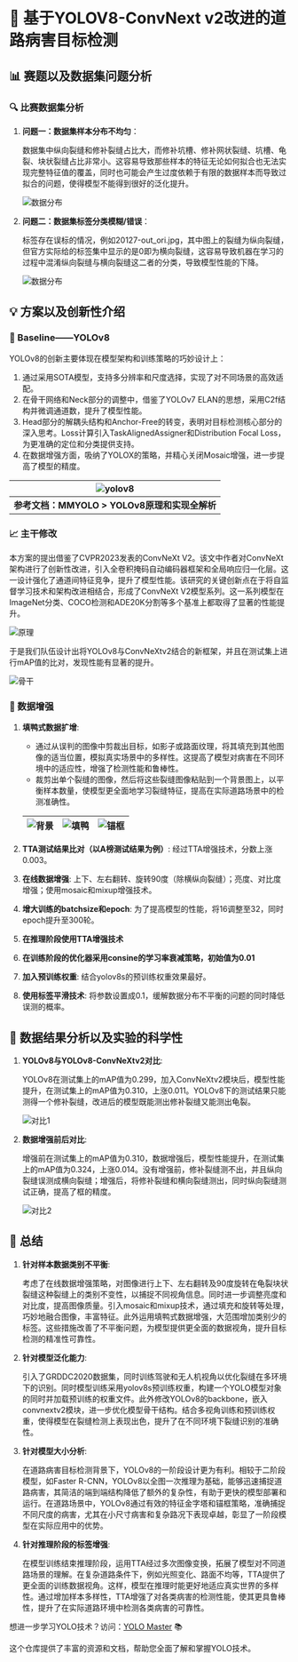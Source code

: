 
# 🚧 基于YOLOV8-ConvNext v2改进的道路病害目标检测

## 📊 赛题以及数据集问题分析

### 🔍 比赛数据集分析

1. **问题一：数据集样本分布不均匀**：
   
   数据集中纵向裂缝和修补裂缝占比大，而修补坑槽、修补网状裂缝、坑槽、龟裂、块状裂缝占比非常小。这容易导致那些样本的特征无论如何拟合也无法实现完整特征值的覆盖，同时也可能会产生过度依赖于有限的数据样本而导致过拟合的问题，使得模型不能得到很好的泛化提升。

   ![数据分布](https://weshare.xin/全球人工智能算法精英大赛/算法赛道[道路病害检测]/国家二等奖/fenbu.png)

2. **问题二：数据集标签分类模糊/错误**：

   标签存在误标的情况，例如20127-out_ori.jpg，其中图上的裂缝为纵向裂缝，但官方实际给的标签集中显示的是0即为横向裂缝，这容易导致机器在学习的过程中混淆纵向裂缝与横向裂缝这二者的分类，导致模型性能的下降。

   ![数据分布](https://weshare.xin/全球人工智能算法精英大赛/算法赛道[道路病害检测]/国家二等奖/cuowu.jpg)

## 💡 方案以及创新性介绍

### 🔧 Baseline——YOLOv8

YOLOv8的创新主要体现在模型架构和训练策略的巧妙设计上：

1. 通过采用SOTA模型，支持多分辨率和尺度选择，实现了对不同场景的高效适配。
2. 在骨干网络和Neck部分的调整中，借鉴了YOLOv7 ELAN的思想，采用C2f结构并微调通道数，提升了模型性能。
3. Head部分的解耦头结构和Anchor-Free的转变，表明对目标检测核心部分的深入思考。Loss计算引入TaskAlignedAssigner和Distribution Focal Loss，为更准确的定位和分类提供支持。
4. 在数据增强方面，吸纳了YOLOX的策略，并精心关闭Mosaic增强，进一步提高了模型的精度。

| ![yolov8](https://weshare.xin/全球人工智能算法精英大赛/算法赛道[道路病害检测]/国家二等奖/yolov8.jpg) |
|:--:|
| **参考文档：MMYOLO > YOLOv8原理和实现全解析** |

### 📈 主干修改

本方案的提出借鉴了CVPR2023发表的ConvNeXt V2。该文中作者对ConvNeXt架构进行了创新性改进，引入全卷积掩码自动编码器框架和全局响应归一化层。这一设计强化了通道间特征竞争，提升了模型性能。该研究的关键创新点在于将自监督学习技术和架构改进相结合，形成了ConvNeXt V2模型系列。这一系列模型在ImageNet分类、COCO检测和ADE20K分割等多个基准上都取得了显著的性能提升。

![原理](https://weshare.xin/全球人工智能算法精英大赛/算法赛道[道路病害检测]/国家二等奖/convnextv2.jpg)

于是我们队伍设计出将YOLOv8与ConvNeXtv2结合的新框架，并且在测试集上进行mAP值的比对，发现性能有显著的提升。

![骨干](https://weshare.xin/全球人工智能算法精英大赛/算法赛道[道路病害检测]/国家二等奖/backbone.jpg)

### 🔄 数据增强

1. **填鸭式数据扩增**:

    - 通过从误判的图像中剪裁出目标，如影子或路面纹理，将其填充到其他图像的适当位置，模拟真实场景中的多样性。这提高了模型对病害在不同环境中的适应性，增强了检测性能和鲁棒性。
    - 裁剪出单个裂缝的图像，然后将这些裂缝图像粘贴到一个背景图上，以平衡样本数量，使模型更全面地学习裂缝特征，提高在实际道路场景中的检测准确性。

    | ![背景](https://weshare.xin/全球人工智能算法精英大赛/算法赛道[道路病害检测]/国家二等奖/bg.jpg) | ![填鸭](https://weshare.xin/全球人工智能算法精英大赛/算法赛道[道路病害检测]/国家二等奖/tianya.jpg) | ![锚框](https://weshare.xin/全球人工智能算法精英大赛/算法赛道[道路病害检测]/国家二等奖/maokuang.jpg) |
    |:--:|:--:|:--:|

2. **TTA测试结果比对（以A榜测试结果为例）**: 经过TTA增强技术，分数上涨0.003。
3. **在线数据增强**: 上下、左右翻转、旋转90度（除横纵向裂缝）；亮度、对比度增强；使用mosaic和mixup增强技术。
4. **增大训练的batchsize和epoch**: 为了提高模型的性能，将16调整至32，同时epoch提升至300轮。
5. **在推理阶段使用TTA增强技术**
6. **在训练阶段的优化器采用consine的学习率衰减策略，初始值为0.01**
7. **加入预训练权重**: 结合yolov8s的预训练权重效果最好。
8. **使用标签平滑技术**: 将参数设置成0.1，缓解数据分布不平衡的问题的同时降低误测的概率。

## 🔬 数据结果分析以及实验的科学性

1. **YOLOv8与YOLOv8-ConvNeXtv2对比**:
   
   YOLOv8在测试集上的mAP值为0.299，加入ConvNeXtv2模块后，模型性能提升，在测试集上的mAP值为0.310，上涨0.011。YOLOv8下的测试结果只能测得一个修补裂缝，改进后的模型既能测出修补裂缝又能测出龟裂。

   ![对比1](https://weshare.xin/全球人工智能算法精英大赛/算法赛道[道路病害检测]/国家二等奖/duibi1.jpg)

2. **数据增强前后对比**:
   
   增强前在测试集上的mAP值为0.310，数据增强后，模型性能提升，在测试集上的mAP值为0.324，上涨0.014。没有增强前，修补裂缝测不出，并且纵向裂缝误测成横向裂缝；增强后，将修补裂缝和横向裂缝测出，同时纵向裂缝测试正确，提高了框的精度。

   ![对比2](https://weshare.xin/全球人工智能算法精英大赛/算法赛道[道路病害检测]/国家二等奖/duibi2.jpg)

## 📝 总结

1. **针对样本数据类别不平衡**:

    考虑了在线数据增强策略，对图像进行上下、左右翻转及90度旋转在龟裂块状裂缝这种裂缝上的类别不变性，以捕捉不同视角信息。同时进一步调整亮度和对比度，提高图像质量。引入mosaic和mixup技术，通过填充和旋转等处理，巧妙地融合图像，丰富特征。此外运用填鸭式数据增强，大范围增加类别少的标签。这些措施改善了不平衡问题，为模型提供更全面的数据视角，提升目标检测的精准性可靠性。

2. **针对模型泛化能力**:

    引入了GRDDC2020数据集，同时训练驾驶和无人机视角以优化裂缝在多环境下的识别。同时模型训练采用yolov8s预训练权重，构建一个YOLO模型对象的同时并加载预训练的权重文件。此外修改YOLOv8的backbone，嵌入convnextv2模块，进一步优化模型骨干结构。结合多视角训练和预训练权重，使得模型在裂缝检测上表现出色，提升了在不同环境下裂缝识别的准确性。

3. **针对模型大小分析**:

    在道路病害目标检测背景下，YOLOv8的一阶段设计更为有利。相较于二阶段模型，如Faster R-CNN，YOLOv8以全图一次推理为基础，能够迅速捕捉道路病害，其简洁的端到端结构降低了额外的复杂性，有助于更快的模型部署和运行。在道路场景中，YOLOv8通过有效的特征金字塔和锚框策略，准确捕捉不同尺度的病害，尤其在小尺寸病害和复杂路况下表现卓越，彰显了一阶段模型在实际应用中的优势。

4. **针对推理阶段的标签增强**:

    在模型训练结束推理阶段，运用TTA经过多次图像变换，拓展了模型对不同道路场景的理解。在复杂道路条件下，例如光照变化、路面不均等，TTA提供了更全面的训练数据视角。这样，模型在推理时能更好地适应真实世界的多样性。通过增加样本多样性，TTA增强了对各类病害的检测性能，使其更具鲁棒性，提升了在实际道路环境中检测各类病害的可靠性。
   
想进一步学习YOLO技术？访问：[YOLO Master](https://github.com/chg0901/yolo_master) 📚

这个仓库提供了丰富的资源和文档，帮助您全面了解和掌握YOLO技术。
